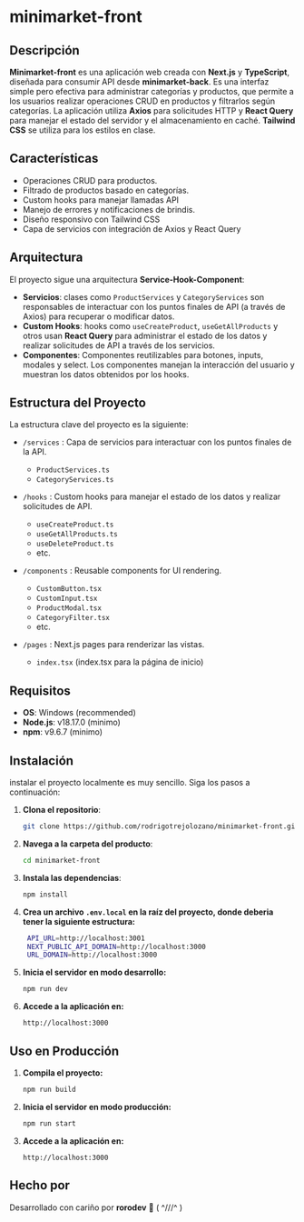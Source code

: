 
# minimarket-front

## Descripción

**Minimarket-front** es una aplicación web creada con **Next.js** y **TypeScript**, diseñada para consumir API desde **minimarket-back**. Es una interfaz simple pero efectiva para administrar categorías y productos, que permite a los usuarios realizar operaciones CRUD en productos y filtrarlos según categorías. La aplicación utiliza **Axios** para solicitudes HTTP y **React Query** para manejar el estado del servidor y el almacenamiento en caché. **Tailwind CSS** se utiliza para los estilos en clase.

## Características

- Operaciones CRUD para productos.
- Filtrado de productos basado en categorías.
- Custom hooks para manejar llamadas API
- Manejo de errores y notificaciones de brindis.
- Diseño responsivo con Tailwind CSS
- Capa de servicios con integración de Axios y React Query

## Arquitectura

El proyecto sigue una arquitectura **Service-Hook-Component**:

- **Servicios**: clases como `ProductServices` y `CategoryServices` son responsables de interactuar con los puntos finales de API (a través de Axios) para recuperar o modificar datos.
- **Custom Hooks**: hooks como `useCreateProduct`, `useGetAllProducts` y otros usan **React Query** para administrar el estado de los datos y realizar solicitudes de API a través de los servicios.
- **Componentes**: Componentes reutilizables para botones, inputs, modales y select. Los componentes manejan la interacción del usuario y muestran los datos obtenidos por los hooks.

## Estructura del Proyecto

La estructura clave del proyecto es la siguiente:

- `/services` : Capa de servicios para interactuar con los puntos finales de la API.
  - `ProductServices.ts`
  - `CategoryServices.ts`
  
- `/hooks` : Custom hooks para manejar el estado de los datos y realizar solicitudes de API.
  - `useCreateProduct.ts`
  - `useGetAllProducts.ts`
  - `useDeleteProduct.ts`
  - etc.

- `/components` : Reusable components for UI rendering.
  - `CustomButton.tsx`
  - `CustomInput.tsx`
  - `ProductModal.tsx`
  - `CategoryFilter.tsx`
  - etc.

- `/pages` : Next.js pages para renderizar las vistas.
  - `index.tsx` (index.tsx para la página de inicio)

## Requisitos

- **OS**: Windows (recommended)
- **Node.js**: v18.17.0 (minimo)
- **npm**: v9.6.7 (minimo)

## Instalación

instalar el proyecto localmente es muy sencillo. Siga los pasos a continuación:

1. **Clona el repositorio**:
   ```bash
   git clone https://github.com/rodrigotrejolozano/minimarket-front.git
   ```
   
2. **Navega a la carpeta del producto**:

   ```bash
   cd minimarket-front
   ```
3. **Instala las dependencias**:

   ```bash
   npm install
   ```
4. **Crea un archivo `.env.local` en la raíz del proyecto, donde deberia tener la siguiente estructura:**
   ```bash
    API_URL=http://localhost:3001
    NEXT_PUBLIC_API_DOMAIN=http://localhost:3000
    URL_DOMAIN=http://localhost:3000
   ```

5. **Inicia el servidor en modo desarrollo:**
   ```bash
   npm run dev
   ```
   
6. **Accede a la aplicación en:**
   ```
   http://localhost:3000
   ```


## Uso en Producción

1. **Compila el proyecto:**
   ```bash
   npm run build
   ```

2. **Inicia el servidor en modo producción:**
   ```bash
   npm run start
   ```

3. **Accede a la aplicación en:**
   ```
   http://localhost:3000
    ```
## Hecho por

Desarrollado con cariño por **rorodev** 🖤 ( ^///^ )